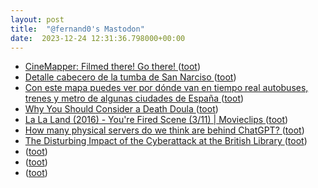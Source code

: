 ```yaml
---
layout: post
title:  "@fernand0's Mastodon"
date:  2023-12-24 12:31:36.798000+00:00
---
```

*  [CineMapper: Filmed there! Go there! ](https://www.cinemapper.co) ([toot](https://mastodon.social/@fernand0/111635404999687297))
*  [Detalle cabecero de la tumba de San Narciso ](https://www.flickr.com/photos/fernand0/53387744851) ([toot](https://mastodon.social/@fernand0/111635236780883875))
*  [Con este mapa puedes ver por dónde van en tiempo real autobuses, trenes y metro de algunas ciudades de España ](https://www.genbeta.com/a-fondo/este-mapa-puedes-ver-donde-van-tiempo-real-autobuses-trenes-metro-algunas-ciudades-espana-) ([toot](https://mastodon.social/@fernand0/111635104514448552))
*  [Why You Should Consider a Death Doula ](https://lifehacker.com/what-does-a-death-doula-d) ([toot](https://mastodon.social/@fernand0/111634931087434456))
*  [La La Land (2016) - You're Fired Scene (3/11) \| Movieclips ](https://www.youtube.com/watch?v=vVqCU0iWlFM&feature=youtu.b) ([toot](https://mastodon.social/@fernand0/111634709253610248))
*  [How many physical servers do we think are behind ChatGPT? ](https://philip.greenspun.com/blog/2023/12/21/how-many-physical-servers-do-we-think-are-behind-chatgpt) ([toot](https://mastodon.social/@fernand0/111634588752232702))
*  [The Disturbing Impact of the Cyberattack at the British Library  ](https://www.newyorker.com/news/letter-from-the-uk/the-disturbing-impact-of-the-cyberattack-at-the-british-library) ([toot](https://mastodon.social/@fernand0/111633107667050633))
*  [ ](https://social.hispabot.freemyip.com/@hispa) ([toot](https://mastodon.social/@fernand0/111631386671241747))
*  [ ](https://social.hispabot.freemyip.com/@hispa) ([toot](https://mastodon.social/@fernand0/111631213804484188))
*  [ ](https://mastodon.social/@vrruiz) ([toot](https://mastodon.social/@fernand0/111631211489899565))
